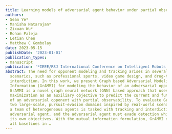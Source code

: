 ```yaml
---
title: Learning models of adversarial agent behavior under partial observability
authors:
- Sean Ye*
- Manisha Natarajan*
- Zixuan Wu*
- Rohan Paleja
- Letian Chen
- Matthew C Gombolay
date: 2023-05-15
publishDate: '2023-01-01'
publication_types:
- manuscript
publication: '*IEEE/RSJ International Conference on Intelligent Robots and Systems (IROS)*'
abstract: The need for opponent modeling and tracking arises in several real-world
  scenarios, such as professional sports, video game design, and drug-trafficking
  interdiction. In this work, we present Graph based Adversarial Modeling with Mutual
  Information (GrAMMI) for modeling the behavior of an adversarial opponent agent.
  GrAMMI is a novel graph neural network (GNN) based approach that uses mutual information
  maximization as an auxiliary objective to predict the current and future states
  of an adversarial opponent with partial observability. To evaluate GrAMMI, we design
  two large-scale, pursuit-evasion domains inspired by real-world scenarios, where
  a team of heterogeneous agents is tasked with tracking and interdicting a single
  adversarial agent, and the adversarial agent must evade detection while achieving
  its own objectives. With the mutual information formulation, GrAMMI outperforms
  all baselines in …
---
```

